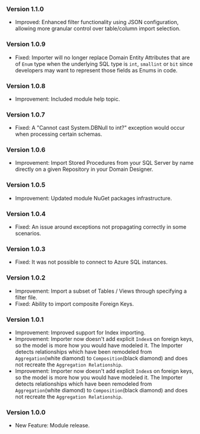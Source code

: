 ### Version 1.1.0

- Improved: Enhanced filter functionality using JSON configuration, allowing more granular control over table/column import selection.

### Version 1.0.9

- Fixed: Importer will no longer replace Domain Entity Attributes that are of `Enum` type when the underlying SQL type is `int`, `smallint` or `bit` since developers may want to represent those fields as Enums in code.

### Version 1.0.8

- Improvement: Included module help topic.

### Version 1.0.7

- Fixed: A "Cannot cast System.DBNull to int?" exception would occur when processing certain schemas.

### Version 1.0.6

- Improvement: Import Stored Procedures from your SQL Server by name directly on a given Repository in your Domain Designer.

### Version 1.0.5

- Improvement: Updated module NuGet packages infrastructure.

### Version 1.0.4

- Fixed: An issue around exceptions not propagating correctly in some scenarios.

### Version 1.0.3

- Fixed: It was not possible to connect to Azure SQL instances.

### Version 1.0.2

- Improvement: Import a subset of Tables / Views through specifying a filter file.
- Fixed: Ability to import composite Foreign Keys.

### Version 1.0.1

- Improvement: Improved support for Index importing.
- Improvement: Importer now doesn't add explicit `Index`s on foreign keys, so the model is more how you would have modeled it. The Importer detects relationships which have been remodeled from `Aggregation`(white diamond) to `Composition`(black diamond) and does not recreate the `Aggregation Relationship`.
- Improvement: Importer now doesn't add explicit `Index`s on foreign keys, so the model is more how you would have modeled it. The Importer detects relationships which have been remodeled from `Aggregation`(white diamond) to `Composition`(black diamond) and does not recreate the `Aggregation Relationship`.

### Version 1.0.0

- New Feature: Module release.
